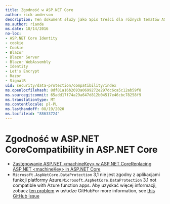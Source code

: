 ```yaml
---
title: Zgodność w ASP.NET Core
author: rick-anderson
description: Ten dokument służy jako Spis treści dla różnych tematów ASP.NET Core zgodności ochrony danych.
ms.author: riande
ms.date: 10/14/2016
no-loc:
- ASP.NET Core Identity
- cookie
- Cookie
- Blazor
- Blazor Server
- Blazor WebAssembly
- Identity
- Let's Encrypt
- Razor
- SignalR
uid: security/data-protection/compatibility/index
ms.openlocfilehash: 8df81a16b2693a0699272e297dc6ca5c12ab59f8
ms.sourcegitcommit: 65add17f74a29a647d812b04517e46cbc78258f9
ms.translationtype: MT
ms.contentlocale: pl-PL
ms.lasthandoff: 08/19/2020
ms.locfileid: "88633724"
---
```

# <a name="compatibility-in-aspnet-core"></a><span data-ttu-id="91a7d-103">Zgodność w ASP.NET Core</span><span class="sxs-lookup"><span data-stu-id="91a7d-103">Compatibility in ASP.NET Core</span></span>

* [<span data-ttu-id="91a7d-104">Zastępowanie ASP.NET \<machineKey> w ASP.NET Core</span><span class="sxs-lookup"><span data-stu-id="91a7d-104">Replacing ASP.NET \<machineKey> in ASP.NET Core</span></span>](xref:security/data-protection/compatibility/replacing-machinekey)
* <span data-ttu-id="91a7d-105">`Microsoft.AspNetCore.DataProtection` 3,1 nie jest zgodny z aplikacjami funkcji platformy Azure.</span><span class="sxs-lookup"><span data-stu-id="91a7d-105">`Microsoft.AspNetCore.DataProtection` 3.1 not compatible with Azure function apps.</span></span> <span data-ttu-id="91a7d-106">Aby uzyskać więcej informacji, zobacz [ten problem](https://github.com/Azure/azure-functions-host/issues/5447) w usłudze GitHub</span><span class="sxs-lookup"><span data-stu-id="91a7d-106">For more information, see [this GitHub issue](https://github.com/Azure/azure-functions-host/issues/5447)</span></span>
